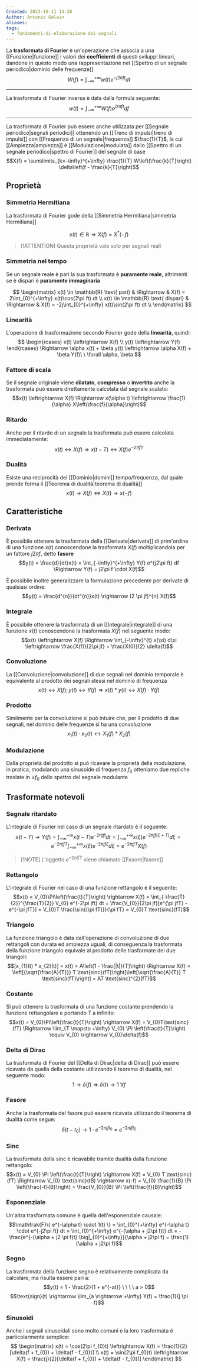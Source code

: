 ```yaml
---
Created: 2023-10-11 14:28
Author: Antonio Gelain
aliases: 
tags:
  - fondamenti-di-elaborazione-dei-segnali
---
```


La **trasformata di Fourier** è un'operazione che associa a una [[Funzione|funzione]] i valori dei **coefficienti** di questi sviluppi lineari, dandone in questo modo una rappresentazione nel [[Spettro di un segnale periodico|dominio delle frequenze]]
$$W(f) = \int_{-\infty}^{+\infty} w(t) e^{-j2\pi ft} dt$$

---

La trasformata di Fourier inversa è data dalla formula seguente:
$$w(t) = \int_{-\infty}^{+\infty} W(f) e^{j2\pi ft} df$$

---

La trasformata di Fourier può essere anche utilizzata per [[Segnale periodico|segnali periodici]] ottenendo un [[Treno di impulsi|treno di impulsi]] con [[Frequenza di un segnale|frequenza]] $\frac{1}{T}$, la cui [[Ampiezza|ampiezza]] è [[Modulazione|modulata]] dallo [[Spettro di un segnale periodico|spettro di Fourier]] del segnale di base
$$X(f) = \sum\limits_{k=-\infty}^{+\infty} \frac{1}{T} W\left(\frac{k}{T}\right) \delta\left(f - \frac{k}{T}\right)$$
## Proprietà

### Simmetria Hermitiana

La trasformata di Fourier gode della [[Simmetria Hermitiana|simmetria Hermitiana]]

$$x(t) \in \mathbb{R} \Rightarrow X(f) = X^{*}(-f)$$

>[!ATTENTION] Questa proprietà vale solo per segnali reali


### Simmetria nel tempo

Se un segnale reale è pari la sua trasformata è **puramente reale**, altrimenti se è dispari è **puramente immaginaria**

$$
\begin{matrix}
x(t) \in \mathbb{R} \text{ pari} & \Rightarrow & X(f) = 2\int_{0}^{+\infty} x(t)\cos(2\pi ft) dt \\
x(t) \in \mathbb{R} \text{ dispari} & \Rightarrow & X(f) = -2j\int_{0}^{+\infty} x(t)\sin(2\pi ft) dt \\
\end{matrix}
$$

### Linearità

L'operazione di trasformazione secondo Fourier gode della **linearità**, quindi:
$$
\begin{rcases}
x(t) \leftrightarrow X(f) \\
y(t) \leftrightarrow Y(f)
\end{rcases}
\Rightarrow \alpha x(t) + \beta y(t) \leftrightarrow \alpha X(f) + \beta Y(f)\ \ \forall \alpha, \beta
$$

### Fattore di scala

Se il segnale originale viene **dilatato**, **compresso** o **invertito** anche la trasformata può essere direttamente calcolata dal segnale scalato:
$$x(t) \leftrightarrow X(f) \Rightarrow x(\alpha t) \leftrightarrow \frac{1}{\alpha} X\left(\frac{f}{\alpha}\right)$$

### Ritardo

Anche per il ritardo di un segnale la trasformata può essere calcolata immediatamente:
$$x(t) \leftrightarrow X(f) \Rightarrow x(t - T) \leftrightarrow X(f) e^{-2\pi fT}$$

### Dualità

Esiste una reciprocità dei [[Dominio|domini]] tempo/frequenza, dal quale prende forma il [[Teorema di dualità|teorema di dualità]]
$$x(t) \rightarrow X(f) \iff X(t) \rightarrow x(-f)$$

## Caratteristiche
### Derivata

È possibile ottenere la trasformata della [[Derivate|derivata]] di prim'ordine di una funzione $x(t)$ conoscendone la trasformata $X(f)$ moltiplicandola per un fattore $j2\pi f$, detto **fasore**
$$y(t) = \frac{d}{dt}x(t) = \int_{-\infty}^{+\infty} Y(f) e^{j2\pi ft} df \Rightarrow Y(f) = j2\pi f \cdot X(f)$$

È possibile inoltre generalizzare la formulazione precedente per derivate di qualsiasi ordine:
$$y(t) = \frac{d^{n}}{dt^{n}}x(t) \rightarrow (2 \pi jf)^{n} X(f)$$
### Integrale

È possibile ottenere la trasformata di un [[Integrale|integrale]] di una funzione $x(t)$ conoscendone la trasformata $X(f)$ nel seguente modo:
$$x(t) \leftrightarrow X(f) \Rightarrow \int_{-\infty}^{t} x(\xi) d\xi \leftrightarrow \frac{X(f)}{2\pi jf} + \frac{X(0)}{2} \delta(f)$$

### Convoluzione
La [[Convoluzione|convoluzione]] di due segnali nel dominio temporale è equivalente al prodotto dei segnali stessi nel dominio di frequenza
$$x(t) \leftrightarrow X(f); y(t) \leftrightarrow Y(f) \Rightarrow x(t) * y(t) \leftrightarrow X(f) \cdot Y(f)$$

### Prodotto
Similmente per la convoluzione si può intuire che, per il prodotto di due segnali, nel dominio delle frequenze si ha una convoluzione
$$x_{1}(t) \cdot x_{2}(t) \leftrightarrow X_{1}(f) * X_{2}(f)$$

### Modulazione
Dalla proprietà del prodotto si può ricavare la proprietà della modulazione, in pratica, modulando una sinusoide di frequenza $f_{0}$ otteniamo due repliche traslate in $\pm f_{0}$ dello spettro del segnale modulante

## Trasformate notevoli

### Segnale ritardato

L'integrale di Fourier nel caso di un segnale ritardato è il seguente:
$$x(t - T) \rightarrow Y(f) = \int_{-\infty}^{+\infty} x(t - T)e^{-2\pi jft} dt = \int_{-\infty}^{+\infty} x(\xi) e^{-2\pi jf(\xi + T)} d \xi = e^{-2 \pi jfT} \int_{-\infty}^{+\infty} x(\xi) e^{-2 \pi jf \xi} d \xi = e^{-2 \pi jfT} X(f)$$

>[!NOTE] L'oggetto $e^{-2 \pi jfT}$ viene chiamato [[Fasore|fasore]]

### Rettangolo

L'integrale di Fourier nel caso di una funzione rettangolo è il seguente:
$$x(t) = V_{0}\Pi\left(\frac{t}{T}\right) \rightarrow X(f) = \int_{-\frac{T}{2}}^{\frac{T}{2}} V_{0} e^{-2\pi jft} dt = \frac{V_{0}}{2\pi jf}[e^{\pi jfT} - e^{-\pi jfT}] = V_{0}T \frac{\sin{(\pi fT)}}{\pi fT} = V_{0}T \text{sinc}(fT)$$

### Triangolo

La funzione triangolo è data dall'operazione di convoluzione di due rettangoli con durata ed ampiezza uguali, di conseguenza la trasformata della funzione triangolo equivale al prodotto delle trasformate dei due triangoli:
$$[x_{1}(t) * x_{2}(t)] = x(t) = A\left(1 - \frac{|t|}{T}\right) \Rightarrow X(f) = \left[{\sqrt{\frac{A}{T}}} T \text{sinc}(fT)\right]\left[\sqrt{\frac{A}{T}} T \text{sinc}(fT)\right] = AT \text{sinc}^{2}(fT)$$

### Costante

Si può ottenere la trasformata di una funzione costante prendendo la funzione rettangolare e portando $T$ a infinito:
$$x(t) = V_{0}\Pi\left(\frac{t}{T}\right) \rightarrow X(f) = V_{0}T\text{sinc}(fT) \Rightarrow \lim_{T \mapsto +\infty} V_{0} \Pi \left(\frac{t}{T}\right) \equiv V_{0} \rightarrow V_{0}\delta(f)$$

### Delta di Dirac

La trasformata di Fourier del [[Delta di Dirac|delta di Dirac]] può essere ricavata da quella della costante utilizzando il teorema di dualità, nel seguente modo:
$$1 \rightarrow \delta(f) \Rightarrow \delta(t) \rightarrow 1 \ \forall f$$

### Fasore

Anche la trasformata del fasore può essere ricavata utilizzando il teorema di dualità come segue:
$$\delta(t - t_{0}) \rightarrow 1 \cdot e^{-2 \pi jft_{0}} = e^{-2 \pi jft_{0}}$$

### Sinc

La trasformata della sinc è ricavabile tramite dualità dalla funzione rettangolo:
$$x(t) = V_{0} \Pi \left(\frac{t}{T}\right) \rightarrow X(f) = V_{0} T \text{sinc}(fT) \Rightarrow V_{0} \text{sinc}(tB) \rightarrow x(-f) = V_{0} \frac{1}{B} \Pi \left(\frac{-f}{B}\right) = \frac{V_{0}}{B} \Pi \left(\frac{f}{B}\right)$$
### Esponenziale

Un'altra trasformata comune è quella dell'esponenziale causale:
$$\mathfrak{F}\{ e^{-\alpha t} \cdot 1(t) \} = \int_{0}^{+\infty} e^{-\alpha t} \cdot e^{-j2\pi ft} dt = \int_{0}^{+\infty} e^{-(\alpha + j2\pi f)t} dt = - \frac{e^{-(\alpha + j2 \pi f)t} \big|_{0}^{+\infty}}{\alpha + j2\pi f} = \frac{1}{\alpha + j2\pi f}$$

### Segno

La trasformata della funzione segno è relativamente complicata da calcolare, ma risulta essere pari a:
$$y(t) = 1 - \frac{2}{1 + e^{-at}} \ \ \ \ a > 0$$
$$\text{sign}(t) \rightarrow \lim_{a \rightarrow +\infty} Y(f) = \frac{1}{j \pi f}$$
### Sinusoidi

Anche i segnali sinusoidali sono molto comuni e la loro trasformata è particolarmente semplice:
$$
\begin{matrix}
x(t) = \cos(2\pi f_{0}t) \leftrightarrow X(f) = \frac{1}{2}[\delta(f + f_{0}) + \delta(f - f_{0})] \\
x(t) = \sin(2\pi f_{0}t) \leftrightarrow X(f) = \frac{j}{2}[\delta(f + f_{0}) + \delta(f - f_{0})]
\end{matrix}
$$
